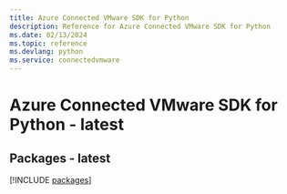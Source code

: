 ```yaml
---
title: Azure Connected VMware SDK for Python
description: Reference for Azure Connected VMware SDK for Python
ms.date: 02/13/2024
ms.topic: reference
ms.devlang: python
ms.service: connectedvmware
---
```

# Azure Connected VMware SDK for Python - latest
## Packages - latest
[!INCLUDE [packages](connected-vmware-index.md)]